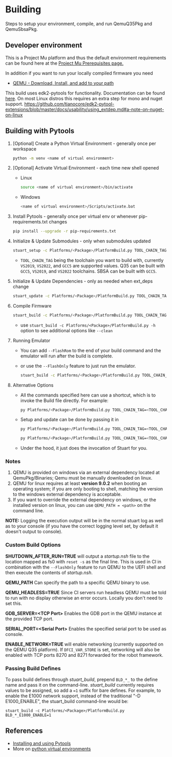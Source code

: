 # Building

Steps to setup your environment, compile, and run QemuQ35Pkg and QemuSbsaPkg.

## Developer environment

This is a Project Mu platform and thus the default environment requirements can be found
here at the [Project Mu Prerequisites page.](https://microsoft.github.io/mu/CodeDevelopment/prerequisites/)

In addition if you want to run your locally compiled firmware you need

- [QEMU - Download, Install, and add to your path](https://www.qemu.org/download/)

This build uses edk2-pytools for functionality.  Documentation can be
found [here](https://github.com/tianocore/edk2-pytool-extensions/tree/master/docs).
On most Linux distros this requires an extra step for mono and nuget support.
<https://github.com/tianocore/edk2-pytool-extensions/blob/master/docs/usability/using_extdep.md#a-note-on-nuget-on-linux>

## Building with Pytools

1. [Optional] Create a Python Virtual Environment - generally once per workspace

    ``` bash
    python -m venv <name of virtual environment>
    ```

2. [Optional] Activate Virtual Environment - each time new shell opened
    - Linux

      ```bash
      source <name of virtual environment>/bin/activate
      ```

    - Windows

      ``` bash
      <name of virtual environment>/Scripts/activate.bat
      ```

3. Install Pytools - generally once per virtual env or whenever pip-requirements.txt changes

    ``` bash
    pip install --upgrade -r pip-requirements.txt
    ```

4. Initialize & Update Submodules - only when submodules updated

    ``` bash
    stuart_setup -c Platforms/<Package>/PlatformBuild.py TOOL_CHAIN_TAG=<TOOL_CHAIN_TAG>
    ```

    - `TOOL_CHAIN_TAG` being the toolchain you want to build with, currently `VS2019`, `VS2022`, and `GCC5` are
      supported values. Q35 can be built with `GCC5`, `VS2019`, and `VS2022` toolchains. SBSA can be built with
      `GCC5`.

5. Initialize & Update Dependencies - only as needed when ext_deps change

    ``` bash
    stuart_update -c Platforms/<Package>/PlatformBuild.py TOOL_CHAIN_TAG=<TOOL_CHAIN_TAG>
    ```

6. Compile Firmware

    ``` bash
    stuart_build -c Platforms/<Package>/PlatformBuild.py TOOL_CHAIN_TAG=<TOOL_CHAIN_TAG>
    ```

    - use `stuart_build -c Platforms/<Package>/PlatformBuild.py -h` option to see additional
    options like `--clean`

7. Running Emulator
    - You can add `--FlashRom` to the end of your build command and the emulator will run after the
    build is complete.
    - or use the `--FlashOnly` feature to just run the emulator.

      ``` bash
      stuart_build -c Platforms/<Package>/PlatformBuild.py TOOL_CHAIN_TAG=<TOOL_CHAIN_TAG> --FlashOnly
      ```

8. Alternative Options
    - All the commands specified here can use a shortcut, which is to invoke the Build file directly. For example:

      ``` bash
      py Platforms/<Package>/PlatformBuild.py TOOL_CHAIN_TAG=<TOOL_CHAIN_TAG>  --FlashOnly
      ```

    - Setup and update can be done by passing it in

      ``` bash
      py Platforms/<Package>/PlatformBuild.py TOOL_CHAIN_TAG=<TOOL_CHAIN_TAG>  --setup
      ```

      ``` bash
      py Platforms/<Package>/PlatformBuild.py TOOL_CHAIN_TAG=<TOOL_CHAIN_TAG>  --update
      ```

    - Under the hood, it just does the invocation of Stuart for you.

### Notes
1. QEMU is provided on windows via an external dependency located at QemuPkg/Binaries; Qemu must be manually downloaded
   on linux.
1. QEMU for linux requires at least **version 9.0.2** when booting an operating system; if you are only booting to
   shell, matching the version to the windows external dependency is acceptable.
2. If you want to override the external dependency on windows, or the installed version on linux, you can use
   `QEMU_PATH = <path>` on the command line.

**NOTE:** Logging the execution output will be in the normal stuart log as well as to your console (if you have the
correct logging level set, by default it doesn't output to console).

### Custom Build Options

**SHUTDOWN_AFTER_RUN=TRUE** will output a *startup.nsh* file to the location mapped as fs0 with `reset -s` as
the final line. This is used in CI in combination with the `--FlashOnly` feature to run QEMU to the UEFI shell
and then execute the contents of *startup.nsh*.

**QEMU_PATH** Can specify the path to a specific QEMU binary to use.

**QEMU_HEADLESS=TRUE** Since CI servers run headless QEMU must be told to run with no display otherwise
an error occurs. Locally you don't need to set this.

**GDB_SERVER=\<TCP Port\>** Enables the GDB port in the QEMU instance at the provided TCP port.

**SERIAL_PORT=\<Serial Port\>** Enables the specified serial port to be used as console.

**ENABLE_NETWORK=TRUE** will enable networking (currently supported on the QEMU Q35 platform). If `DFCI_VAR_STORE` is
set, networking will also be enabled with TCP ports 8270 and 8271 forwarded for the robot framework.

### Passing Build Defines

To pass build defines through *stuart_build*, prepend `BLD_*_` to the define name and pass it on the
command-line. *stuart_build* currently requires values to be assigned, so add a `=1` suffix for bare defines.
For example, to enable the E1000 network support, instead of the traditional "-D E1000_ENABLE", the stuart_build
command-line would be:

`stuart_build -c Platforms/<Package>/PlatformBuild.py BLD_*_E1000_ENABLE=1`

## References

- [Installing and using Pytools](https://www.tianocore.org/edk2-pytool-extensions/using/install/)
- More on [python virtual environments](https://docs.python.org/3/library/venv.html)
